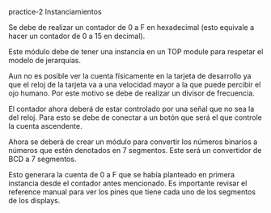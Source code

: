 practice-2
Instanciamientos

Se debe de realizar un contador de 0 a F en hexadecimal (esto equivale a hacer un contador de 0 a 15 en decimal). 

Este módulo debe de tener una instancia en un TOP module para respetar el modelo de jerarquías.

Aun no es posible ver la cuenta físicamente en la tarjeta de desarrollo ya que el reloj de la tarjeta va a una velocidad mayor a la que puede percibir el ojo humano. Por este motivo se debe de realizar un divisor de frecuencia.

El contador ahora deberá de estar controlado por una señal que no sea la del reloj. Para esto se debe de conectar a un botón que será el que controle la cuenta ascendente. 

Ahora se deberá de crear un módulo para convertir los números binarios a números que estén denotados en 7 segmentos. Este será un convertidor de BCD a 7 segmentos. 

Esto generara la cuenta de 0 a F que se había planteado en primera instancia desde el contador antes mencionado. Es importante revisar el reference manual para ver los pines que tiene cada uno de los segmentos de los displays.

